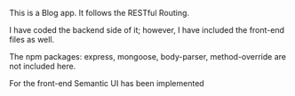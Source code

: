 This is a Blog app. It follows the RESTful Routing. 

I have coded the backend side of it; however, I have included the front-end files as well.

The npm packages: express, mongoose, body-parser, method-override are not included here.

For the front-end Semantic UI has been implemented
